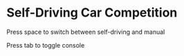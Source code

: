 # Self-Driving Car Competition

Press space to switch between self-driving and manual

Press tab to toggle console
